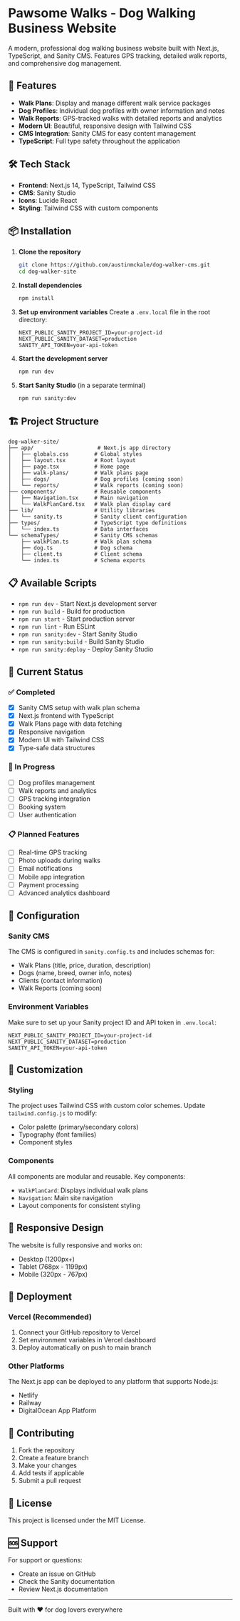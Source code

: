 # Pawsome Walks - Dog Walking Business Website

A modern, professional dog walking business website built with Next.js, TypeScript, and Sanity CMS. Features GPS tracking, detailed walk reports, and comprehensive dog management.

## 🚀 Features

- **Walk Plans**: Display and manage different walk service packages
- **Dog Profiles**: Individual dog profiles with owner information and notes
- **Walk Reports**: GPS-tracked walks with detailed reports and analytics
- **Modern UI**: Beautiful, responsive design with Tailwind CSS
- **CMS Integration**: Sanity CMS for easy content management
- **TypeScript**: Full type safety throughout the application

## 🛠 Tech Stack

- **Frontend**: Next.js 14, TypeScript, Tailwind CSS
- **CMS**: Sanity Studio
- **Icons**: Lucide React
- **Styling**: Tailwind CSS with custom components

## 📦 Installation

1. **Clone the repository**
   ```bash
   git clone https://github.com/austinmckale/dog-walker-cms.git
   cd dog-walker-site
   ```

2. **Install dependencies**
   ```bash
   npm install
   ```

3. **Set up environment variables**
   Create a `.env.local` file in the root directory:
   ```env
   NEXT_PUBLIC_SANITY_PROJECT_ID=your-project-id
   NEXT_PUBLIC_SANITY_DATASET=production
   SANITY_API_TOKEN=your-api-token
   ```

4. **Start the development server**
   ```bash
   npm run dev
   ```

5. **Start Sanity Studio** (in a separate terminal)
   ```bash
   npm run sanity:dev
   ```

## 🏗 Project Structure

```
dog-walker-site/
├── app/                    # Next.js app directory
│   ├── globals.css        # Global styles
│   ├── layout.tsx         # Root layout
│   ├── page.tsx           # Home page
│   ├── walk-plans/        # Walk plans page
│   ├── dogs/              # Dog profiles (coming soon)
│   └── reports/           # Walk reports (coming soon)
├── components/            # Reusable components
│   ├── Navigation.tsx     # Main navigation
│   └── WalkPlanCard.tsx   # Walk plan display card
├── lib/                   # Utility libraries
│   └── sanity.ts          # Sanity client configuration
├── types/                 # TypeScript type definitions
│   └── index.ts           # Data interfaces
└── schemaTypes/           # Sanity CMS schemas
    ├── walkPlan.ts        # Walk plan schema
    ├── dog.ts             # Dog schema
    ├── client.ts          # Client schema
    └── index.ts           # Schema exports
```

## 📋 Available Scripts

- `npm run dev` - Start Next.js development server
- `npm run build` - Build for production
- `npm run start` - Start production server
- `npm run lint` - Run ESLint
- `npm run sanity:dev` - Start Sanity Studio
- `npm run sanity:build` - Build Sanity Studio
- `npm run sanity:deploy` - Deploy Sanity Studio

## 🎯 Current Status

### ✅ Completed
- [x] Sanity CMS setup with walk plan schema
- [x] Next.js frontend with TypeScript
- [x] Walk Plans page with data fetching
- [x] Responsive navigation
- [x] Modern UI with Tailwind CSS
- [x] Type-safe data structures

### 🚧 In Progress
- [ ] Dog profiles management
- [ ] Walk reports and analytics
- [ ] GPS tracking integration
- [ ] Booking system
- [ ] User authentication

### 📋 Planned Features
- [ ] Real-time GPS tracking
- [ ] Photo uploads during walks
- [ ] Email notifications
- [ ] Mobile app integration
- [ ] Payment processing
- [ ] Advanced analytics dashboard

## 🔧 Configuration

### Sanity CMS
The CMS is configured in `sanity.config.ts` and includes schemas for:
- Walk Plans (title, price, duration, description)
- Dogs (name, breed, owner info, notes)
- Clients (contact information)
- Walk Reports (coming soon)

### Environment Variables
Make sure to set up your Sanity project ID and API token in `.env.local`:
```env
NEXT_PUBLIC_SANITY_PROJECT_ID=your-project-id
NEXT_PUBLIC_SANITY_DATASET=production
SANITY_API_TOKEN=your-api-token
```

## 🎨 Customization

### Styling
The project uses Tailwind CSS with custom color schemes. Update `tailwind.config.js` to modify:
- Color palette (primary/secondary colors)
- Typography (font families)
- Component styles

### Components
All components are modular and reusable. Key components:
- `WalkPlanCard`: Displays individual walk plans
- `Navigation`: Main site navigation
- Layout components for consistent styling

## 📱 Responsive Design

The website is fully responsive and works on:
- Desktop (1200px+)
- Tablet (768px - 1199px)
- Mobile (320px - 767px)

## 🚀 Deployment

### Vercel (Recommended)
1. Connect your GitHub repository to Vercel
2. Set environment variables in Vercel dashboard
3. Deploy automatically on push to main branch

### Other Platforms
The Next.js app can be deployed to any platform that supports Node.js:
- Netlify
- Railway
- DigitalOcean App Platform

## 🤝 Contributing

1. Fork the repository
2. Create a feature branch
3. Make your changes
4. Add tests if applicable
5. Submit a pull request

## 📄 License

This project is licensed under the MIT License.

## 🆘 Support

For support or questions:
- Create an issue on GitHub
- Check the Sanity documentation
- Review Next.js documentation

---

Built with ❤️ for dog lovers everywhere
